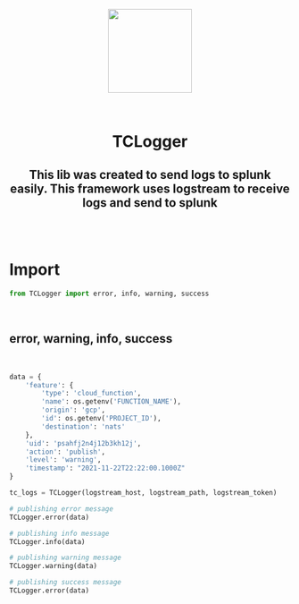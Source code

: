 <div id="logos">
    <p align="center">
        <img src="https://tc.com.br/wp-content/themes/tradersclub/img/tc-out.png" width="150" height="150">
    </p>
</div>   
<br>

<h1 align="center">TCLogger</h1>
<h2 align="center">This lib was created to send logs to splunk easily. This framework uses logstream to receive logs and send to splunk</h2>
<br>
<br>

<h1 align="left">Import</h1>

```py
from TCLogger import error, info, warning, success
```

<br>

<h2 align="left">error, warning, info, success</h2>

<br>

```py
data = {
    'feature': {
        'type': 'cloud_function',
        'name': os.getenv('FUNCTION_NAME'),
        'origin': 'gcp',
        'id': os.getenv('PROJECT_ID'),
        'destination': 'nats'
    },
    'uid': 'psahfj2n4j12b3kh12j',
    'action': 'publish',
    'level': 'warning',
    'timestamp': "2021-11-22T22:22:00.1000Z"
}

tc_logs = TCLogger(logstream_host, logstream_path, logstream_token)

# publishing error message
TCLogger.error(data)

# publishing info message
TCLogger.info(data)

# publishing warning message
TCLogger.warning(data)

# publishing success message
TCLogger.error(data)

```